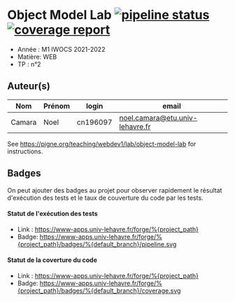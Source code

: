 # Object Model Lab [![pipeline status](https://www-apps.univ-lehavre.fr/forge/2021-2022-M1/WEB-objectmodel-lab/badges/master/pipeline.svg)](https://www-apps.univ-lehavre.fr/forge/2021-2022-M1/WEB-objectmodel-lab/commits/master) [![coverage report](https://www-apps.univ-lehavre.fr/forge/2021-2022-M1/WEB-objectmodel-lab/badges/master/coverage.svg)](https://www-apps.univ-lehavre.fr/forge/2021-2022-M1/WEB-objectmodel-lab/commits/master)

- Année : M1 IWOCS 2021-2022
- Matière: WEB
- TP : n°2

## Auteur(s)

|Nom|Prénom|login|email|
|--|--|--|--|
| Camara | Noel | cn196097 | noel.camara@etu.univ-lehavre.fr|

See <https://pigne.org/teaching/webdev1/lab/object-model-lab> for instructions.

## Badges

On peut ajouter des badges au projet pour observer rapidement le résultat d'exécution des tests et le taux de couverture du code par les tests. 

#### Statut de l'exécution des tests

- Link : <https://www-apps.univ-lehavre.fr/forge/%{project_path}>
- Badge: https://www-apps.univ-lehavre.fr/forge/%{project_path}/badges/%{default_branch}/pipeline.svg

#### Statut de la coverture du code

- Link : <https://www-apps.univ-lehavre.fr/forge/%{project_path}>
- Badge: https://www-apps.univ-lehavre.fr/forge/%{project_path}/badges/%{default_branch}/coverage.svg
